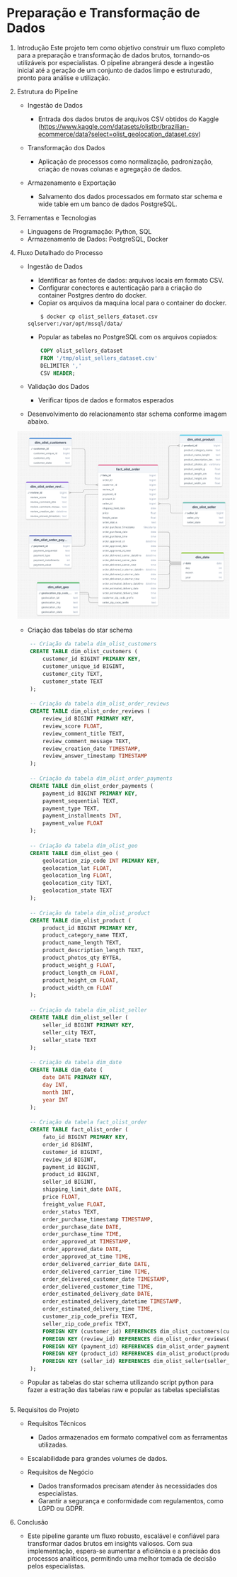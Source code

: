 # Preparação e Transformação de Dados

1. Introdução
    Este projeto tem como objetivo construir um fluxo completo para a preparação e transformação de dados brutos, tornando-os utilizáveis por especialistas. O pipeline abrangerá desde a ingestão inicial até a geração de um conjunto de dados limpo e estruturado, pronto para análise e utilização.

2. Estrutura do Pipeline

    -	Ingestão de Dados
        - Entrada dos dados brutos de arquivos CSV obtidos do Kaggle (https://www.kaggle.com/datasets/olistbr/brazilian-ecommerce/data?select=olist_geolocation_dataset.csv)

    -	Transformação dos Dados
        - Aplicação de processos como normalização, padronização, criação de novas colunas e agregação de dados.

    -	Armazenamento e Exportação
        - Salvamento dos dados processados em formato star schema e wide table em um banco de dados PostgreSQL.

3. Ferramentas e Tecnologias

	- Linguagens de Programação: Python, SQL
	- Armazenamento de Dados: PostgreSQL, Docker

4. Fluxo Detalhado do Processo

    - Ingestão de Dados
    
      - Identificar as fontes de dados: arquivos locais em formato CSV.
      - Configurar conectores e autenticação para a criação do container Postgres dentro do docker.
      - Copiar os arquivos da maquina local para o container do docker.
      ```
          $ docker cp olist_sellers_dataset.csv sqlserver:/var/opt/mssql/data/
      ```
      - Popular as tabelas no PostgreSQL com os arquivos copiados:
      ``` sql
          COPY olist_sellers_dataset
          FROM '/tmp/olist_sellers_dataset.csv'
          DELIMITER ','
          CSV HEADER;
      ```

    - Validação dos Dados

      - Verificar tipos de dados e formatos esperados

    - Desenvolvimento do relacionamento star schema conforme imagem abaixo.

    ![alt text](https://github.com/EduTedeschi/DataPrep/blob/main/Images/StarSchema.png?raw=true)
    
    - Criação das tabelas do star schema

    ``` sql
        -- Criação da tabela dim_olist_customers
        CREATE TABLE dim_olist_customers (
            customer_id BIGINT PRIMARY KEY,
            customer_unique_id BIGINT,
            customer_city TEXT,
            customer_state TEXT
        );

        -- Criação da tabela dim_olist_order_reviews
        CREATE TABLE dim_olist_order_reviews (
            review_id BIGINT PRIMARY KEY,
            review_score FLOAT,
            review_comment_title TEXT,
            review_comment_message TEXT,
            review_creation_date TIMESTAMP,
            review_answer_timestamp TIMESTAMP
        );

        -- Criação da tabela dim_olist_order_payments
        CREATE TABLE dim_olist_order_payments (
            payment_id BIGINT PRIMARY KEY,
            payment_sequential TEXT,
            payment_type TEXT,
            payment_installments INT,
            payment_value FLOAT
        );

        -- Criação da tabela dim_olist_geo
        CREATE TABLE dim_olist_geo (
            geolocation_zip_code INT PRIMARY KEY,
            geolocation_lat FLOAT,
            geolocation_lng FLOAT,
            geolocation_city TEXT,
            geolocation_state TEXT
        );

        -- Criação da tabela dim_olist_product
        CREATE TABLE dim_olist_product (
            product_id BIGINT PRIMARY KEY,
            product_category_name TEXT,
            product_name_length TEXT,
            product_description_length TEXT,
            product_photos_qty BYTEA,
            product_weight_g FLOAT,
            product_length_cm FLOAT,
            product_height_cm FLOAT,
            product_width_cm FLOAT
        );

        -- Criação da tabela dim_olist_seller
        CREATE TABLE dim_olist_seller (
            seller_id BIGINT PRIMARY KEY,
            seller_city TEXT,
            seller_state TEXT
        );

        -- Criação da tabela dim_date
        CREATE TABLE dim_date (
            date DATE PRIMARY KEY,
            day INT,
            month INT,
            year INT
        );

        -- Criação da tabela fact_olist_order
        CREATE TABLE fact_olist_order (
            fato_id BIGINT PRIMARY KEY,
            order_id BIGINT,
            customer_id BIGINT,
            review_id BIGINT,
            payment_id BIGINT,
            product_id BIGINT,
            seller_id BIGINT,
            shipping_limit_date DATE,
            price FLOAT,
            freight_value FLOAT,
            order_status TEXT,
            order_purchase_timestamp TIMESTAMP,
            order_purchase_date DATE,
            order_purchase_time TIME,
            order_approved_at TIMESTAMP,
            order_approved_date DATE,
            order_approved_at_time TIME,
            order_delivered_carrier_date DATE,
            order_delivered_carrier_time TIME,
            order_delivered_customer_date TIMESTAMP,
            order_delivered_customer_time TIME,
            order_estimated_delivery_date DATE,
            order_estimated_delivery_datetime TIMESTAMP,
            order_estimated_delivery_time TIME,
            customer_zip_code_prefix TEXT,
            seller_zip_code_prefix TEXT,
            FOREIGN KEY (customer_id) REFERENCES dim_olist_customers(customer_id),
            FOREIGN KEY (review_id) REFERENCES dim_olist_order_reviews(review_id),
            FOREIGN KEY (payment_id) REFERENCES dim_olist_order_payments(payment_id),
            FOREIGN KEY (product_id) REFERENCES dim_olist_product(product_id),
            FOREIGN KEY (seller_id) REFERENCES dim_olist_seller(seller_id)
        );
    ```

    - Popular as tabelas do star schema utilizando script python para fazer a estração das tabelas raw e popular as tabelas specialistas
    ```python
    
    ```

5. Requisitos do Projeto

    - Requisitos Técnicos
    
        - Dados armazenados em formato compatível com as ferramentas utilizadas.
	- Escalabilidade para grandes volumes de dados.
    
    - Requisitos de Negócio
    
        - Dados transformados precisam atender às necessidades dos especialistas.
        - Garantir a segurança e conformidade com regulamentos, como LGPD ou GDPR.

6. Conclusão

    - Este pipeline garante um fluxo robusto, escalável e confiável para transformar dados brutos em insights valiosos. Com sua implementação, espera-se aumentar a eficiência e a precisão dos processos analíticos, permitindo uma melhor tomada de decisão pelos especialistas.
